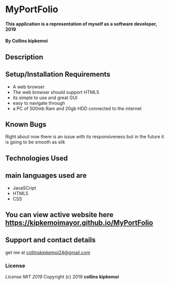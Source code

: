 # MyPortFolio
#### This application is a representation of myself as a software developer, 2019
#### By **Collins kipkemoi**
## Description
## Setup/Installation Requirements
* A web browser
* The web browser should support HTML5
* its simple to use and great GUI
* easy to navigate through
* a PC of 500mb Ram and 20gb HDD connected to the internet
## Known Bugs
Right about now there is an issue with its responsiveness but in the future it is going to be smooth as silk
## Technologies Used
## main languages used are
* JavaSCript
* HTML5
* CSS
## You can view active website here https://kipkemoimayor.github.io/MyPortFolio
## Support and contact details
get me at collinskipkemoi24@gmail.com
### License
*License MIT 2019*
Copyright (c) 2019 **collins kipkemoi**
